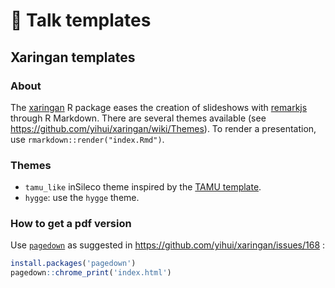 # :loudspeaker: Talk templates


## Xaringan templates 

### About

The [xaringan](https://github.com/yihui/xaringan) R package eases the creation
of slideshows with [remarkjs](https://remarkjs.com/#1) through R Markdown.
There are several themes available (see https://github.com/yihui/xaringan/wiki/Themes). To render a presentation, use `rmarkdown::render("index.Rmd")`.

### Themes 

- `tamu_like` inSileco theme inspired by the [TAMU template](https://github.com/nanhung/xaringan-tamu). 
- `hygge`: use the `hygge` theme.


### How to get a pdf version

Use [`pagedown`](https://github.com/rstudio/pagedown) as suggested in https://github.com/yihui/xaringan/issues/168 :

```R
install.packages('pagedown')
pagedown::chrome_print('index.html')
```
